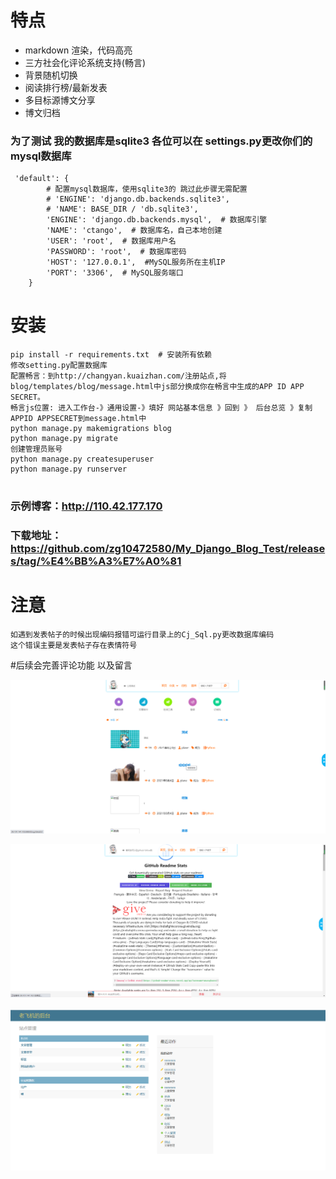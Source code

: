 

# 特点

* markdown 渲染，代码高亮
* 三方社会化评论系统支持(畅言)
* 背景随机切换
* 阅读排行榜/最新发表
* 多目标源博文分享
* 博文归档

### 为了测试 我的数据库是sqlite3  各位可以在 settings.py更改你们的mysql数据库
```
 'default': {
        # 配置mysql数据库，使用sqlite3的 跳过此步骤无需配置
        # 'ENGINE': 'django.db.backends.sqlite3',
        # 'NAME': BASE_DIR / 'db.sqlite3',
        'ENGINE': 'django.db.backends.mysql',  # 数据库引擎
        'NAME': 'ctango',  # 数据库名，自己本地创建
        'USER': 'root',  # 数据库用户名
        'PASSWORD': 'root',  # 数据库密码
        'HOST': '127.0.0.1',  #MySQL服务所在主机IP
        'PORT': '3306',  # MySQL服务端口
    }

```


# 安装
```
pip install -r requirements.txt  # 安装所有依赖
修改setting.py配置数据库
配置畅言：到http://changyan.kuaizhan.com/注册站点,将blog/templates/blog/message.html中js部分换成你在畅言中生成的APP ID APP SECRET。
畅言js位置: 进入工作台-》通用设置-》填好 网站基本信息 》回到 》 后台总览 》复制APPID APPSECRET到message.html中
python manage.py makemigrations blog
python manage.py migrate
创建管理员账号
python manage.py createsuperuser
python manage.py runserver


```

### 示例博客：<http://110.42.177.170>

### 下载地址：<https://github.com/zg10472580/My_Django_Blog_Test/releases/tag/%E4%BB%A3%E7%A0%81>

# 注意 
```
如遇到发表帖子的时候出现编码报错可运行目录上的Cj_Sql.py更改数据库编码
这个错误主要是发表帖子存在表情符号
```

#后续会完善评论功能 以及留言


![avatar](./img/主页.png)

![avatar](./img/详细页.png)

![avatar](./img/管理员.png)
